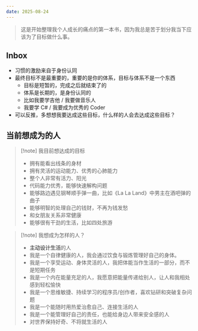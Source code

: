 ```yaml
---
date: 2025-08-24
---
```

> 这是开始整理我个人成长的痛点的第一本书，因为我总是苦于划分我当下应该为了目标做什么事。

## Inbox
- 习惯的激励来自于身份认同
- 最终目标不是最重要的，重要的是你的体系，目标与体系不是一个东西
	- 目标是短暂的，完成之后就结束了的
	- 体系是长期的，是身份认同的
	- 比如我要学吉他 / 我要做音乐人
	- 我要学 C# / 我要成为优秀的 Coder
- 可以反推，多想想我要达成这些目标，什么样的人会去达成这些目标？

## 当前想成为的人

>[!note] 我目前想达成的目标
> - 拥有能看出线条的身材
> - 拥有灵活的运动能力、优秀的心肺能力
> - 整个人非常有活力、阳光
> - 代码能力优秀，能够快速解构问题
> - 能够路边遇见钢琴顺手弹一曲，比如《La La Land》中男主在酒吧弹的曲子
> - 能够明智的处理自己的钱财，不再为钱发愁
> - 和女朋友关系非常健康
> - 能够很有干劲的生活，比如四处旅游

> [!note] 我想成为怎样的人？
> - **主动设计生活**的人
> - 我是一个自律健康的人，我会通过饮食与锻炼管理好自己的身体。
> - 我是一个享受运动、身体灵活的人，我把体能当作生活的一部分，而不是短期任务
> - 我是一个内在能量充足的人，我愿意把能量传递给别人，让人和我相处感到轻松愉快
> - 我是一个思维敏捷、持续学习的程序员/创作者，喜欢钻研和突破复杂问题
> - 我是一个能随时用热爱治愈自己、连接生活的人
> - 我是一个能管理好自己的责任，也能给身边人带来安全感的人
> - 对世界保持好奇、不将就生活的人


